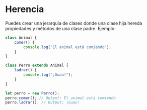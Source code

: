 # Herencia
Puedes crear una jerarquía de clases donde una clase hija hereda propiedades y métodos de una clase padre. Ejemplo:
```typescript
class Animal {
    comer() {
        console.log("El animal está comiendo");
    }
}

class Perro extends Animal {
    ladrar() {
        console.log("¡Guau!");
    }
}

let perro = new Perro();
perro.comer(); // Output: El animal está comiendo
perro.ladrar(); // Output: ¡Guau!
```